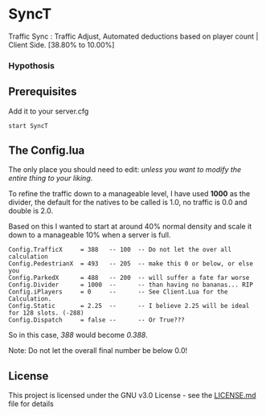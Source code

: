 # SyncT
Traffic Sync : Traffic Adjust, Automated deductions based on player count | Client Side. [38.80% to 10.00%]


### Hypothosis



## Prerequisites

Add it to your server.cfg

```
start SyncT
```

## The Config.lua

The only place you should need to edit: *unless you want to modify the entire thing to your liking.*

To refine the traffic down to a manageable level, I have used **1000** as the divider, the default for the natives to be called is 1.0, no traffic is 0.0 and double is 2.0.

Based on this I wanted to start at around 40% normal density and scale it down to a manageable 10% when a server is full.

```
Config.TrafficX     = 388   -- 100  -- Do not let the over all calculation 
Config.PedestrianX  = 493   -- 205  -- make this 0 or below, or else you 
Config.ParkedX      = 488   -- 200  -- will suffer a fate far worse 
Config.Divider      = 1000  --      -- than having no bananas... RIP
Config.iPlayers     = 0     --      -- See Client.Lua for the Calculation.
Config.Static       = 2.25  --      -- I believe 2.25 will be ideal for 128 slots. (-288)
Config.Dispatch     = false --      -- Or True???
```
So in this case, *388* would become *0.388*.

Note: Do not let the overall final number be below 0.0!


## License

This project is licensed under the GNU v3.0 License - see the [LICENSE.md](LICENSE) file for details
